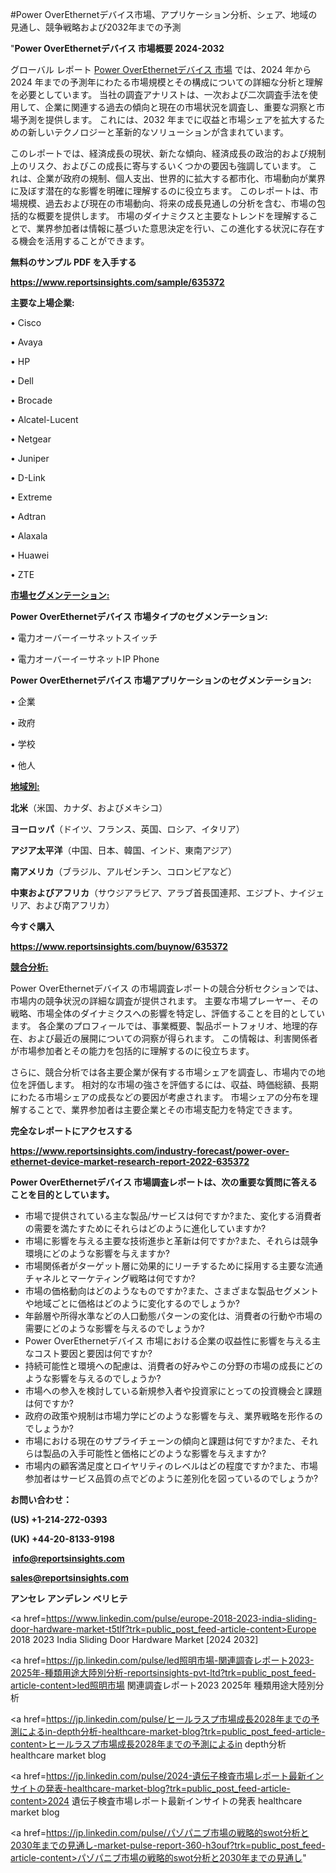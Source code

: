 #Power OverEthernetデバイス市場、アプリケーション分析、シェア、地域の見通し、競争戦略および2032年までの予測

"<strong>Power OverEthernetデバイス 市場概要 2024-2032</strong>

グローバル レポート <a href=https://www.reportsinsights.com/sample/635372>Power OverEthernetデバイス 市場</a> では、2024 年から 2024 年までの予測年にわたる市場規模とその構成についての詳細な分析と理解を必要としています。 当社の調査アナリストは、一次および二次調査手法を使用して、企業に関連する過去の傾向と現在の市場状況を調査し、重要な洞察と市場予測を提供します。 これには、2032 年までに収益と市場シェアを拡大​​するための新しいテクノロジーと革新的なソリューションが含まれています。

このレポートでは、経済成長の現状、新たな傾向、経済成長の政治的および規制上のリスク、およびこの成長に寄与するいくつかの要因も強調しています。 これは、企業が政府の規制、個人支出、世界的に拡大する都市化、市場動向が業界に及ぼす潜在的な影響を明確に理解するのに役立ちます。 このレポートは、市場規模、過去および現在の市場動向、将来の成長見通しの分析を含む、市場の包括的な概要を提供します。 市場のダイナミクスと主要なトレンドを理解することで、業界参加者は情報に基づいた意思決定を行い、この進化する状況に存在する機会を活用することができます。

<strong><b>無料のサンプル PDF を入手する</b></strong>

<a href=https://www.reportsinsights.com/sample/635372><strong><u>https://www.reportsinsights.com/sample/635372</u></strong></a>

<strong>主要な上場企業:</strong>

• Cisco

• Avaya

• HP

• Dell

• Brocade

• Alcatel-Lucent

• Netgear

• Juniper

• D-Link

• Extreme

• Adtran

• Alaxala

• Huawei

• ZTE

<strong><u>市場セグメンテーション</u></strong><strong><u>:</u></strong>

<strong>Power OverEthernetデバイス 市場タイプのセグメンテーション:</strong>

• 電力オーバーイーサネットスイッチ

• 電力オーバーイーサネットIP Phone

<strong>Power OverEthernetデバイス 市場アプリケーションのセグメンテーション:</strong>

• 企業

• 政府

• 学校

• 他人

<strong><u>地域別</u></strong><strong><u>:</u></strong>

<strong>北米</strong>（米国、カナダ、およびメキシコ）

<strong>ヨーロッパ</strong>（ドイツ、フランス、英国、ロシア、イタリア）

<strong>アジア太平洋</strong>（中国、日本、韓国、インド、東南アジア）

<strong>南アメリカ</strong>（ブラジル、アルゼンチン、コロンビアなど）

<strong>中東およびアフリカ</strong>（サウジアラビア、アラブ首長国連邦、エジプト、ナイジェリア、および南アフリカ）

<strong>今すぐ購入</strong>

<a href=https://www.reportsinsights.com/buynow/635372><strong><u>https://www.reportsinsights.com/buynow/635372</u></strong></a>

<strong><u>競合分析:</u></strong>

Power OverEthernetデバイス の市場調査レポートの競合分析セクションでは、市場内の競争状況の詳細な調査が提供されます。 主要な市場プレーヤー、その戦略、市場全体のダイナミクスへの影響を特定し、評価することを目的としています。 各企業のプロフィールでは、事業概要、製品ポートフォリオ、地理的存在、および最近の展開についての洞察が得られます。 この情報は、利害関係者が市場参加者とその能力を包括的に理解するのに役立ちます。

さらに、競合分析では各主要企業が保有する市場シェアを調査し、市場内での地位を評価します。 相対的な市場の強さを評価するには、収益、時価総額、長期にわたる市場シェアの成長などの要因が考慮されます。 市場シェアの分布を理解することで、業界参加者は主要企業とその市場支配力を特定できます。

<strong>完全なレポートにアクセスする</strong>

<a href=https://www.reportsinsights.com/industry-forecast/power-over-ethernet-device-market-research-report-2022-635372><strong><u><b>https://www.reportsinsights.com/industry-forecast/power-over-ethernet-device-market-research-report-2022-635372</b></u></strong></a>

<strong><b>Power OverEthernetデバイス 市場調査レポートは、次の重要な質問に答えることを目的としています。</b></strong>
<ul>
  <li>市場で提供されている主な製品/サービスは何ですか?また、変化する消費者の需要を満たすためにそれらはどのように進化していますか?</li>
  <li>市場に影響を与える主要な技術進歩と革新は何ですか?また、それらは競争環境にどのような影響を与えますか?</li>
  <li>市場関係者がターゲット層に効果的にリーチするために採用する主要な流通チャネルとマーケティング戦略は何ですか?</li>
  <li>市場の価格動向はどのようなものですか?また、さまざまな製品セグメントや地域ごとに価格はどのように変化するのでしょうか?</li>
  <li>年齢層や所得水準などの人口動態パターンの変化は、消費者の行動や市場の需要にどのような影響を与えるのでしょうか?</li>
  <li>Power OverEthernetデバイス 市場における企業の収益性に影響を与える主なコスト要因と要因は何ですか?</li>
  <li>持続可能性と環境への配慮は、消費者の好みやこの分野の市場の成長にどのような影響を与えるのでしょうか?</li>
  <li>市場への参入を検討している新規参入者や投資家にとっての投資機会と課題は何ですか?</li>
  <li>政府の政策や規制は市場力学にどのような影響を与え、業界戦略を形作るのでしょうか?</li>
  <li>市場における現在のサプライチェーンの傾向と課題は何ですか?また、それらは製品の入手可能性と価格にどのような影響を与えますか?</li>
  <li>市場内の顧客満足度とロイヤリティのレベルはどの程度ですか?また、市場参加者はサービス品質の点でどのように差別化を図っているのでしょうか?</li>
</ul>
<strong>お問い合わせ：</strong>

<strong>(US) +1-214-272-0393</strong>

<strong>(UK) +44-20-8133-9198</strong>

<strong> </strong><a href=info@reportsinsights.com><strong><u>info@reportsinsights.com</u></strong></a>

<a href=sales@reportsinsights.com><strong><u>sales@reportsinsights.com</u></strong></a>

<strong>アンセレ アンデレン ベリヒテ</strong>

<a href=https://www.linkedin.com/pulse/europe-2018-2023-india-sliding-door-hardware-market-t5tlf?trk=public_post_feed-article-content>Europe 2018 2023 India Sliding Door Hardware Market [2024 2032]</a>

<a href=https://jp.linkedin.com/pulse/led照明市場-関連調査レポート2023-2025年-種類用途大陸別分析-reportsinsights-pvt-ltd?trk=public_post_feed-article-content>led照明市場 関連調査レポート2023 2025年 種類用途大陸別分析</a>

<a href=https://jp.linkedin.com/pulse/ヒールラスプ市場成長2028年までの予測によるin-depth分析-healthcare-market-blog?trk=public_post_feed-article-content>ヒールラスプ市場成長2028年までの予測によるin depth分析 healthcare market blog</a>

<a href=https://jp.linkedin.com/pulse/2024-遺伝子検査市場レポート最新インサイトの発表-healthcare-market-blog?trk=public_post_feed-article-content>2024 遺伝子検査市場レポート最新インサイトの発表 healthcare market blog</a>

<a href=https://jp.linkedin.com/pulse/パゾパニブ市場の戦略的swot分析と2030年までの見通し-market-pulse-report-360-h3ouf?trk=public_post_feed-article-content>パゾパニブ市場の戦略的swot分析と2030年までの見通し</a>"

